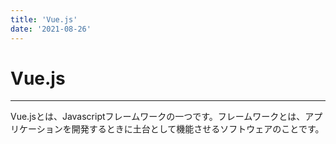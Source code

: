 ```yaml
---
title: 'Vue.js'
date: '2021-08-26'
---
```


# Vue.js
---

Vue.jsとは、Javascriptフレームワークの一つです。フレームワークとは、アプリケーションを開発するときに土台として機能させるソフトウェアのことです。